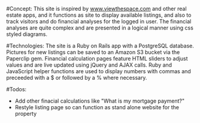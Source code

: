 #Concept:
This site is inspired by www.viewthespace.com and other real estate apps, and it functions as site to display available listings, and also to track visitors and do financial analyses for the logged in user.  The financial analyses are quite complex and are presented in a logical manner using css styled diagrams.

#Technologies:
The site is a Ruby on Rails app with a PostgreSQL database. Pictures for new listings can be saved to an Amazon S3 bucket via the Paperclip gem.  Financial calculation pages feature HTML sliders to adjust values and are live updated using jQuery and AJAX calls.  Ruby and JavaScript helper functions are used to display numbers with commas and preceeded with a $ or followed by a % where necessary.

#Todos:
- Add other finacial calculations like "What is my mortgage payment?"
- Restyle listing page so can function as stand alone website for the property
